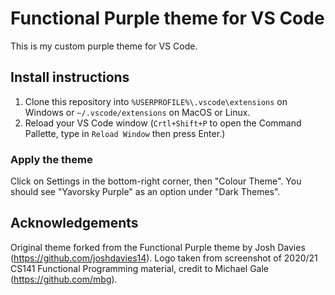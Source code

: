 # Functional Purple theme for VS Code

This is my custom purple theme for VS Code.

## Install instructions

1. Clone this repository into `%USERPROFILE%\.vscode\extensions` on Windows or `~/.vscode/extensions` on MacOS or Linux.
2. Reload your VS Code window (`Crtl+Shift+P` to open the Command Pallette, type in `Reload Window` then press Enter.)

### Apply the theme

Click on Settings in the bottom-right corner, then "Colour Theme". You should see "Yavorsky Purple" as an option under "Dark Themes".

## Acknowledgements

Original theme forked from the Functional Purple theme by Josh Davies (https://github.com/joshdavies14). Logo taken from screenshot of 2020/21 CS141 Functional Programming material, credit to Michael Gale (https://github.com/mbg).
